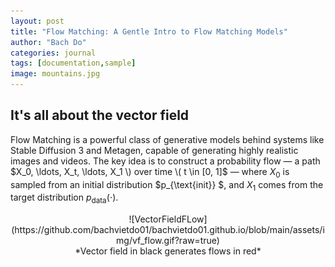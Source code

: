 ```yaml
---
layout: post
title: "Flow Matching: A Gentle Intro to Flow Matching Models"
author: "Bach Do"
categories: journal
tags: [documentation,sample]
image: mountains.jpg
---
```


## It's all about the vector field

Flow Matching is a powerful class of generative models behind systems like Stable Diffusion 3 and Metagen, capable of generating highly realistic images and videos. The key idea is to construct a probability flow — a path $X_0, \ldots, X_t, \ldots, X_1 \) over time \( t \in [0, 1]$ — where  $X_0$ is sampled from an initial distribution $p_{\text{init}} $, and $X_1$ comes from the target distribution $p_{\text{data}}(\cdot)$.

<p align=center>
![VectorFieldFLow](https://github.com/bachvietdo01/bachvietdo01.github.io/blob/main/assets/img/vf_flow.gif?raw=true)
<br>
*Vector field in black generates flows in red*


